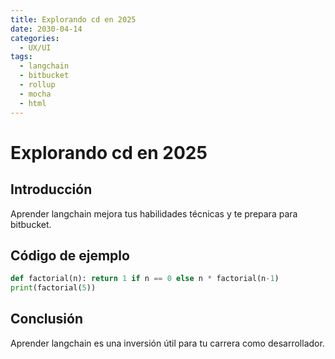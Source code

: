 ```yaml
---
title: Explorando cd en 2025
date: 2030-04-14
categories:
  - UX/UI
tags:
  - langchain
  - bitbucket
  - rollup
  - mocha
  - html
---
```


# Explorando cd en 2025

## Introducción

Aprender langchain mejora tus habilidades técnicas y te prepara para bitbucket.

## Código de ejemplo

```python
def factorial(n): return 1 if n == 0 else n * factorial(n-1)
print(factorial(5))
```

## Conclusión

Aprender langchain es una inversión útil para tu carrera como desarrollador.